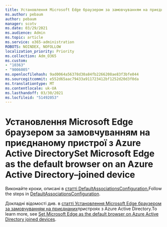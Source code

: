 ```yaml
---
title: Установлення Microsoft Edge браузером за замовчуванням на приєднаному пристрої з Azure Active Directory
ms.author: pebaum
author: pebaum
manager: scotv
ms.date: 03/29/2021
ms.audience: Admin
ms.topic: article
ms.service: o365-administration
ROBOTS: NOINDEX, NOFOLLOW
localization_priority: Priority
ms.collection: Adm_O365
ms.custom:
- "10363"
- "9006005"
ms.openlocfilehash: 9ad0064a56378d30a84fb2266208ae83f3bfe044
ms.sourcegitcommit: e552d65aac79433a911723412bf1252d20d3f0da
ms.translationtype: MT
ms.contentlocale: uk-UA
ms.lasthandoff: 03/30/2021
ms.locfileid: "51492053"
---
```

# <a name="set-microsoft-edge-as-the-default-browser-on-an-azure-active-directoryjoined-device"></a><span data-ttu-id="f8d77-102">Установлення Microsoft Edge браузером за замовчуванням на приєднаному пристрої з Azure Active Directory</span><span class="sxs-lookup"><span data-stu-id="f8d77-102">Set Microsoft Edge as the default browser on an Azure Active Directory–joined device</span></span>

<span data-ttu-id="f8d77-103">Виконайте кроки, описані в [статті DefaultAssociationsConfiguration.](https://go.microsoft.com/fwlink/?linkid=2132650)</span><span class="sxs-lookup"><span data-stu-id="f8d77-103">Follow the steps in [DefaultAssociationsConfiguration](https://go.microsoft.com/fwlink/?linkid=2132650).</span></span>

<span data-ttu-id="f8d77-104">Докладні відомості див. в [статті Установлення Microsoft Edge браузером за замовчуванням на приєднаних](https://go.microsoft.com/fwlink/?linkid=2132440)пристроях з Azure Active Directory.</span><span class="sxs-lookup"><span data-stu-id="f8d77-104">To learn more, see [Set Microsoft Edge as the default browser on Azure Active Directory joined devices](https://go.microsoft.com/fwlink/?linkid=2132440).</span></span>